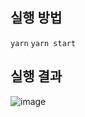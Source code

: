 ## 실행 방법

`yarn`
`yarn start`

## 실행 결과 
![image](https://user-images.githubusercontent.com/26318691/143772421-acf6a7bc-0e70-4300-b07f-a122be3103f1.png)
